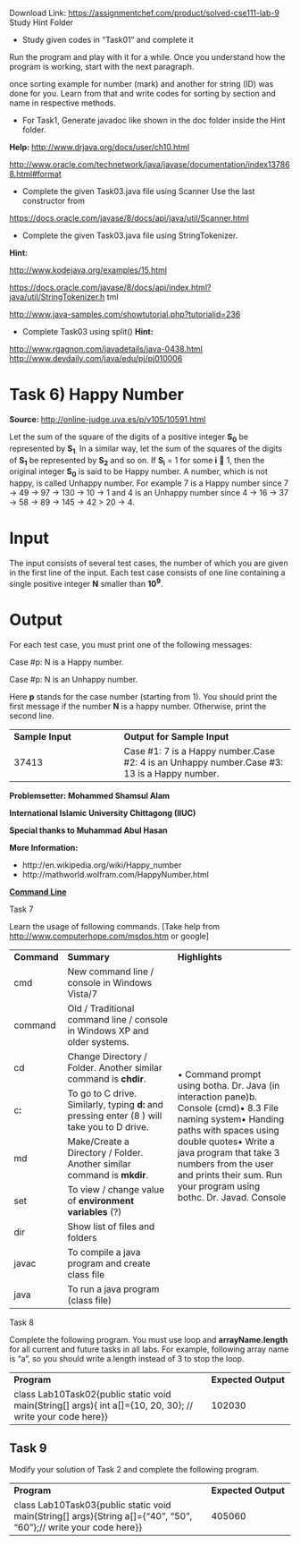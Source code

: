 Download Link: https://assignmentchef.com/product/solved-cse111-lab-9
<br>
Study Hint Folder

<ul>

 <li>Study given codes in “Task01” and complete it</li>

</ul>

Run the program and play with it for a while. Once you understand how the program is working, start with the next paragraph.

once sorting example for number (mark) and another for string (ID) was done for you. Learn from that and write codes for sorting by section and name in respective methods.

<ul>

 <li>For Task1, Generate javadoc like shown in the doc folder inside the Hint folder.</li>

</ul>

<strong>Help: </strong>http://www.drjava.org/docs/user/ch10.html

http://www.oracle.com/technetwork/java/javase/documentation/index137868.html#format

<ul>

 <li>Complete the given Task03.java file using Scanner Use the last constructor from</li>

</ul>

https://docs.oracle.com/javase/8/docs/api/java/util/Scanner.html

<ul>

 <li>Complete the given Task03.java file using StringTokenizer.</li>

</ul>

<strong>Hint:  </strong>

http://www.kodejava.org/examples/15.html

https://docs.oracle.com/javase/8/docs/api/index.html?java/util/StringTokenizer.h tml

http://www.java-samples.com/showtutorial.php?tutorialid=236




<ul>

 <li>Complete Task03 using split() <strong>Hint: </strong></li>

</ul>

http://www.rgagnon.com/javadetails/java-0438.html http://www.devdaily.com/java/edu/pj/pj010006

<strong> </strong>

<strong> </strong>

<h1>Task 6) Happy Number</h1>

<strong> </strong>

<strong>Source: </strong>http://online-judge.uva.es/p/v105/10591.html




Let the sum of the square of the digits of a positive integer <strong>S<sub>0</sub></strong> be represented by <strong>S<sub>1</sub></strong><sub>.</sub> In a similar way, let the sum of the squares of the digits of <strong>S<sub>1</sub></strong> be represented by <strong>S<sub>2</sub></strong> and so on. If <strong>S<sub>i</sub></strong> = 1 for some <strong>i</strong>  1, then the original integer <strong>S<sub>0</sub></strong> is said to be Happy number. A number, which is not happy, is called Unhappy number. For example 7 is a Happy number since 7 -&gt; 49 -&gt; 97 -&gt; 130 -&gt; 10 -&gt; 1 and 4 is an Unhappy number since 4 -&gt; 16 -&gt; 37 -&gt; 58 -&gt; 89 -&gt; 145 -&gt; 42 &gt; 20 -&gt; 4.

<strong> </strong>

<h1>Input</h1>

The input consists of several test cases, the number of which you are given in the first line of the input. Each test case consists of one line containing a single positive integer <strong>N</strong> smaller than <strong>10<sup>9</sup></strong>. <strong> </strong>

<h1>Output</h1>

For each test case, you must print one of the following messages:

Case #p: N is a Happy number.

Case #p: N is an Unhappy number.




Here <strong>p</strong> stands for the case number (starting from 1). You should print the first message if the number <strong>N</strong> is a happy number. Otherwise, print the second line.




<table width="0">

 <tbody>

  <tr>

   <td width="247"> <strong>Sample Input</strong></td>

   <td width="393"><strong>Output for Sample Input </strong></td>

  </tr>

  <tr>

   <td width="247">37413</td>

   <td width="393">Case #1: 7 is a Happy number.Case #2: 4 is an Unhappy number.Case #3: 13 is a Happy number.</td>

  </tr>

 </tbody>

</table>




<strong>Problemsetter: Mohammed Shamsul Alam </strong>

<strong>International Islamic University Chittagong (IIUC)</strong>

<strong>Special thanks to Muhammad Abul Hasan </strong>




<strong>More Information: </strong>

<ul>

 <li>http://en.wikipedia.org/wiki/Happy_number</li>

 <li>http://mathworld.wolfram.com/HappyNumber.html</li>

</ul>

<strong><u>Command Line</u></strong>

Task 7

Learn the usage of following commands. [Take help from <u><a href="http://www.computerhope.com/msdos.htm">http://www.computerhope.com/msdos.htm</a></u> or google]

<table width="0">

 <tbody>

  <tr>

   <td width="80"><strong>Command </strong></td>

   <td width="295"><strong>Summary </strong></td>

   <td width="353"><strong>Highlights </strong></td>

  </tr>

  <tr>

   <td width="80">cmd</td>

   <td width="295">New command line / console in Windows Vista/7</td>

   <td rowspan="9" width="353">•       Command prompt using botha.       Dr. Java (in interaction pane)b.      Console (cmd)•       8.3 File naming system•       Handing paths with spaces using double quotes•       Write a java program that take 3 numbers from the user and prints their sum. Run your program using bothc.       Dr. Javad.      Console </td>

  </tr>

  <tr>

   <td width="80">command</td>

   <td width="295">Old / Traditional command line / console in Windows XP and older systems.</td>

  </tr>

  <tr>

   <td width="80">cd</td>

   <td width="295">Change Directory / Folder. Another similar command is <strong>chdir</strong>.</td>

  </tr>

  <tr>

   <td width="80">c<strong>:</strong></td>

   <td width="295">To go to C drive. Similarly, typing <strong>d:</strong> and pressing enter (8 ) will take you to D drive.</td>

  </tr>

  <tr>

   <td width="80">md</td>

   <td width="295">Make/Create a Directory / Folder. Another similar command is <strong>mkdir</strong>.</td>

  </tr>

  <tr>

   <td width="80">set</td>

   <td width="295">To view / change value of <strong>environment variables</strong> (?)</td>

  </tr>

  <tr>

   <td width="80">dir</td>

   <td width="295">Show list of files and folders</td>

  </tr>

  <tr>

   <td width="80">javac</td>

   <td width="295">To compile a java program and create class file</td>

  </tr>

  <tr>

   <td width="80">java</td>

   <td width="295">To run a java program (class file)</td>

  </tr>

 </tbody>

</table>

<strong> </strong>Task 8

Complete the following program. You must use loop and <strong>arrayName.length</strong> for all current and future tasks in all labs. For example, following array name is “a”, so you should write a.length instead of 3 to stop the loop.

<strong> </strong>

<table width="0">

 <tbody>

  <tr>

   <td width="402"><strong>Program </strong></td>

   <td width="156"><strong>Expected Output </strong></td>

  </tr>

  <tr>

   <td width="402">class Lab10Task02{public static void main(String[] args){         int a[]={10, 20, 30};         // write your code here}}</td>

   <td width="156">102030 </td>

  </tr>

 </tbody>

</table>




<h2>Task 9</h2>

Modify your solution of Task 2 and complete the following program.

<table width="0">

 <tbody>

  <tr>

   <td width="402"><strong>Program </strong></td>

   <td width="156"><strong>Expected Output </strong></td>

  </tr>

  <tr>

   <td width="402">class Lab10Task03{public static void main(String[] args){String a[]={“40”, “50”, “60”};// write your code here}}</td>

   <td width="156">405060 </td>

  </tr>

 </tbody>

</table>




<strong> </strong>


